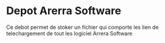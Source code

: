 # Depot Arerra Software

Ce debot permet de stoker un fichier qui comporte les lien de telechargement de tout les logiciel Arrera Software 